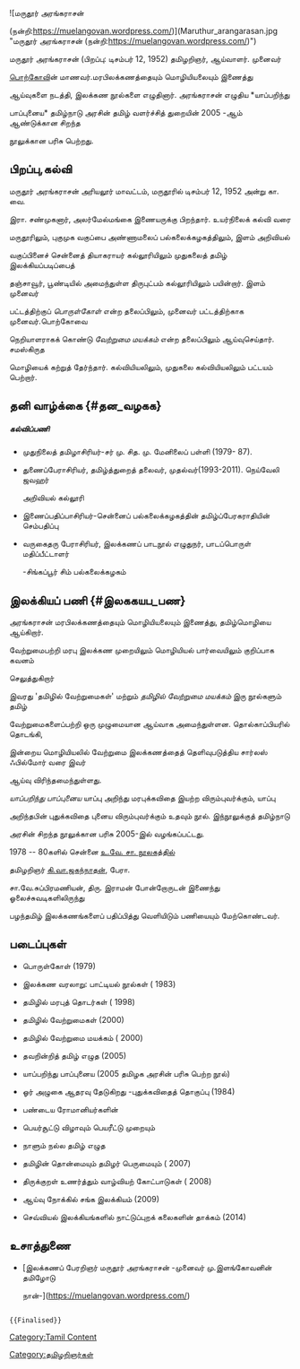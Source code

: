 ![மருதூர் அரங்கராசன்
(நன்றி:<https://muelangovan.wordpress.com/>)](Maruthur_arangarasan.jpg "மருதூர் அரங்கராசன் (நன்றி:https://muelangovan.wordpress.com/)")
மருதூர் அரங்கராசன் (பிறப்பு: டிசம்பர் 12, 1952) தமிழறிஞர், ஆய்வாளர். முனைவர்
[பொற்கோவ](பொற்கோ "wikilink")ின் மாணவர்.மரபிலக்கணத்தையும் மொழியியலையும் இணைத்து
ஆய்வுகளை நடத்தி, இலக்கண நூல்களை எழுதினார். அரங்கராசன் எழுதிய *யாப்பறிந்து
பாப்புனைய* தமிழ்நாடு அரசின் தமிழ் வளர்ச்சித் துறையின் 2005 -ஆம் ஆண்டுக்கான சிறந்த
நூலுக்கான பரிசு பெற்றது.

## பிறப்பு,கல்வி

மருதூர் அரங்கராசன் அரியலூர் மாவட்டம், மருதூரில் டிசம்பர் 12, 1952 அன்று கா. வை.
இரா. சண்முகனார், அலர்மேல்மங்கை இணையருக்கு பிறந்தார். உயர்நிலைக் கல்வி வரை
மருதூரிலும், புகுமுக வகுப்பை அண்ணாமலைப் பல்கலைக்கழகத்திலும், இளம் அறிவியல்
வகுப்பினைச் சென்னைத் தியாகராயர் கல்லூரியிலும் முதுகலைத் தமிழ் இலக்கியப்படிப்பைத்
தஞ்சாவூர், பூண்டியில் அமைந்துள்ள திருபுட்பம் கல்லூரியிலும் பயின்றார். இளம் முனைவர்
பட்டத்திற்குப் *பொருள்கோள்* என்ற தலைப்பிலும், முனைவர் பட்டத்திற்காக முனைவர்.பொற்கோவை
நெறியாளராகக் கொண்டு *வேற்றுமை மயக்கம்* என்ற தலைப்பிலும் ஆய்வுசெய்தார். சமஸ்கிருத
மொழியைக் கற்றுத் தேர்ந்தார். கல்வியியலிலும், முதுகலை கல்வியியலிலும் பட்டயம் பெற்றார்.

## தனி வாழ்க்கை {#தன_வழகக}

##### கல்விப்பணி

-   முதுநிலைத் தமிழாசிரியர்-சர் மு. சித. மு. மேனிலைப் பள்ளி (1979- 87).
-   துணைப்பேராசிரியர், தமிழ்த்துறைத் தலைவர், முதல்வர்(1993-2011). நெய்வேலி ஜவஹர்
    அறிவியல் கல்லூரி
-   இணைப்பதிப்பாசிரியர்-சென்னைப் பல்கலைக்கழகத்தின் தமிழ்ப்பேரகராதியின் செம்பதிப்பு
-   வருகைதரு பேராசிரியர், இலக்கணப் பாடநூல் எழுதுநர், பாடப்பொருள் மதிப்பீட்டாளர்
    -சிங்கப்பூர் சிம் பல்கலைக்கழகம்

## இலக்கியப் பணி {#இலககயப_பண}

அரங்கராசன் மரபிலக்கணத்தையும் மொழியியலையும் இணைத்து, தமிழ்மொழியை ஆய்கிறார்.
வேற்றுமைபற்றி மரபு இலக்கண முறையிலும் மொழியியல் பார்வையிலும் குறிப்பாக கவனம்
செலுத்துகிறார்

இவரது \'தமிழில் வேற்றுமைகள்\' மற்றும் *தமிழில் வேற்றுமை மயக்கம்* இரு நூல்களும் தமிழ்
வேற்றுமைகளைப்பற்றி ஒரு முழுமையான ஆய்வாக அமைந்துள்ளன. தொல்காப்பியரில் தொடங்கி,
இன்றைய மொழியியலில் வேற்றுமை இலக்கணத்தைத் தெளிவுபடுத்திய சார்லஸ் ஃபில்மோர் வரை இவர்
ஆய்வு விரிந்தமைந்துள்ளது.

*யாப்பறிந்து பாப்புனைய* யாப்பு அறிந்து மரபுக்கவிதை இயற்ற விரும்புவர்க்கும், யாப்பு
அறிந்தபின் புதுக்கவிதை புனைய விரும்புவர்க்கும் உதவும் நூல். இந்நூலுக்குத் தமிழ்நாடு
அரசின் சிறந்த நூலுக்கான பரிசு 2005-இல் வழங்கப்பட்டது.

1978 -- 80களில் சென்னை [உ.வே. சா. நூலகத்தில்](உ.வே.சா_நூலகம் "wikilink")
தமிழறிஞர் [கி.வா.ஜகந்நாதன்](கி._வா._ஜகந்நாதன் "wikilink"), பேரா.
சா.வே.சுப்பிரமணியன், திரு. இராமன் போன்றோருடன் இணைந்து ஓலைச்சுவடிகளிலிருந்து
பழந்தமிழ் இலக்கணங்களைப் பதிப்பித்து வெளியிடும் பணியையும் மேற்கொண்டவர்.

## படைப்புகள்

-   பொருள்கோள் (1979)
-   இலக்கண வரலாறு: பாட்டியல் நூல்கள் ( 1983)
-   தமிழில் மரபுத் தொடர்கள் ( 1998)
-   தமிழில் வேற்றுமைகள் (2000)
-   தமிழில் வேற்றுமை மயக்கம் ( 2000)
-   தவறின்றித் தமிழ் எழுத (2005)
-   யாப்பறிந்து பாப்புனைய (2005 தமிழக அரசின் பரிசு பெற்ற நூல்)
-   ஓர் அழுகை ஆதரவு தேடுகிறது -புதுக்கவிதைத் தொகுப்பு (1984)
-   பண்டைய ரோமானியர்களின்
-   பெயர்சூட்டு விழாவும் பெயரீட்டு முறையும்
-   நாளும் நல்ல தமிழ் எழுத
-   தமிழின் தொன்மையும் தமிழர் பெருமையும் ( 2007)
-   திருக்குறள் உணர்த்தும் வாழ்வியற் கோட்பாடுகள் ( 2008)
-   ஆய்வு நோக்கில் சங்க இலக்கியம் (2009)
-   செவ்வியல் இலக்கியங்களில் நாட்டுப்புறக் கலைகளின் தாக்கம் (2014)

## உசாத்துணை

-   [இலக்கணப் பேரறிஞர் மருதூர் அரங்கராசன் -முனைவர் மு.இளங்கோவனின் தமிழோடு
    நான்-](https://muelangovan.wordpress.com/)

```{=mediawiki}
{{Finalised}}
```
[Category:Tamil Content](Category:Tamil_Content "wikilink")
[Category:தமிழறிஞர்கள்](Category:தமிழறிஞர்கள் "wikilink")
